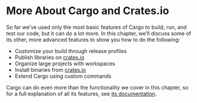 # More About Cargo and Crates.io

So far we’ve used only the most basic features of Cargo to build, run, and test
our code, but it can do a lot more. In this chapter, we’ll discuss some of its
other, more advanced features to show you how to do the following:

* Customize your build through release profiles
* Publish libraries on [crates.io](https://crates.io/)<!-- ignore -->
* Organize large projects with workspaces
* Install binaries from [crates.io](https://crates.io/)<!-- ignore -->
* Extend Cargo using custom commands

Cargo can do even more than the functionality we cover in this chapter, so for
a full explanation of all its features, see [its
documentation](https://doc.rust-lang.org/cargo/).
